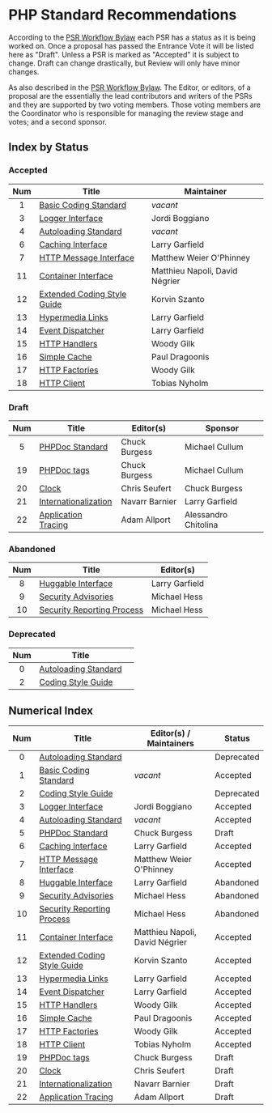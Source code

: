 # PHP Standard Recommendations

According to the [PSR Workflow Bylaw][workflow] each PSR has a status as it is being worked on. Once a proposal has passed the Entrance Vote it will be listed here as "Draft". Unless a PSR is marked as "Accepted" it is subject to change. Draft can change drastically, but Review will only have minor changes.

As also described in the [PSR Workflow Bylaw][workflow]. The Editor, or editors, of a proposal are the essentially the lead contributors and writers of the PSRs and they are supported by two voting members. Those voting members are the Coordinator who is responsible for managing the review stage and votes; and a second sponsor.

## Index by Status

### Accepted

| Num | Title                                | Maintainer                     |
|:---:|--------------------------------------|--------------------------------|
| 1   | [Basic Coding Standard][psr1]        | _vacant_                       |
| 3   | [Logger Interface][psr3]             | Jordi Boggiano                 |
| 4   | [Autoloading Standard][psr4]         | _vacant_                       |
| 6   | [Caching Interface][psr6]            | Larry Garfield                 |
| 7   | [HTTP Message Interface][psr7]       | Matthew Weier O'Phinney        |
| 11  | [Container Interface][psr11]         | Matthieu Napoli, David Négrier |
| 12  | [Extended Coding Style Guide][psr12] | Korvin Szanto                  |
| 13  | [Hypermedia Links][psr13]            | Larry Garfield                 |
| 14  | [Event Dispatcher][psr14]            | Larry Garfield                 |
| 15  | [HTTP Handlers][psr15]               | Woody Gilk                     |
| 16  | [Simple Cache][psr16]                | Paul Dragoonis                 |
| 17  | [HTTP Factories][psr17]              | Woody Gilk                     |
| 18  | [HTTP Client][psr18]                 | Tobias Nyholm                  |

### Draft

| Num | Title                                | Editor(s)                      | Sponsor                        |
|:---:|--------------------------------------|--------------------------------|--------------------------------|
| 5   | [PHPDoc Standard][psr5]              | Chuck Burgess                  | Michael Cullum                 |
| 19  | [PHPDoc tags][psr19]                 | Chuck Burgess                  | Michael Cullum                 |
| 20  | [Clock][psr20]                       | Chris Seufert                  | Chuck Burgess                  |
| 21  | [Internationalization][psr21]        | Navarr Barnier                 | Larry Garfield                 |
| 22  | [Application Tracing][psr22]         | Adam Allport                   | Alessandro Chitolina           |

### Abandoned

| Num | Title                                | Editor(s)                      |
|:---:|--------------------------------------|--------------------------------|
| 8   | [Huggable Interface][psr8]           | Larry Garfield                 |
| 9   | [Security Advisories][psr9]          | Michael Hess                   |
| 10  | [Security Reporting Process][psr10]  | Michael Hess                   |

### Deprecated

| Num | Title                                |     |
|:---:|--------------------------------------|-----|
| 0   | [Autoloading Standard][psr0]         |     |
| 2   | [Coding Style Guide][psr2]           |     |

## Numerical Index

| Num | Title                                | Editor(s) / Maintainers        | Status     |
|:---:|--------------------------------------|--------------------------------|------------|
| 0   | [Autoloading Standard][psr0]         |                                | Deprecated |
| 1   | [Basic Coding Standard][psr1]        | _vacant_                       | Accepted   |
| 2   | [Coding Style Guide][psr2]           |                                | Deprecated |
| 3   | [Logger Interface][psr3]             | Jordi Boggiano                 | Accepted   |
| 4   | [Autoloading Standard][psr4]         | _vacant_                       | Accepted   |
| 5   | [PHPDoc Standard][psr5]              | Chuck Burgess                  | Draft      |
| 6   | [Caching Interface][psr6]            | Larry Garfield                 | Accepted   |
| 7   | [HTTP Message Interface][psr7]       | Matthew Weier O'Phinney        | Accepted   |
| 8   | [Huggable Interface][psr8]           | Larry Garfield                 | Abandoned  |
| 9   | [Security Advisories][psr9]          | Michael Hess                   | Abandoned  |
| 10  | [Security Reporting Process][psr10]  | Michael Hess                   | Abandoned  |
| 11  | [Container Interface][psr11]         | Matthieu Napoli, David Négrier | Accepted   |
| 12  | [Extended Coding Style Guide][psr12] | Korvin Szanto                  | Accepted   |
| 13  | [Hypermedia Links][psr13]            | Larry Garfield                 | Accepted   |
| 14  | [Event Dispatcher][psr14]            | Larry Garfield                 | Accepted   |
| 15  | [HTTP Handlers][psr15]               | Woody Gilk                     | Accepted   |
| 16  | [Simple Cache][psr16]                | Paul Dragoonis                 | Accepted   |
| 17  | [HTTP Factories][psr17]              | Woody Gilk                     | Accepted   |
| 18  | [HTTP Client][psr18]                 | Tobias Nyholm                  | Accepted   |
| 19  | [PHPDoc tags][psr19]                 | Chuck Burgess                  | Draft      |
| 20  | [Clock][psr20]                       | Chris Seufert                  | Draft      |
| 21  | [Internationalization][psr21]        | Navarr Barnier                 | Draft      |
| 22  | [Application Tracing][psr22]         | Adam Allport                   | Draft      |

[workflow]: https://github.com/php-fig/fig-standards/blob/master/bylaws/002-psr-workflow.md
[psr0]: https://github.com/php-fig/fig-standards/blob/master/accepted/PSR-0.md
[psr1]: https://github.com/php-fig/fig-standards/blob/master/accepted/PSR-1-basic-coding-standard.md
[psr2]: https://github.com/php-fig/fig-standards/blob/master/accepted/PSR-2-coding-style-guide.md
[psr3]: https://github.com/php-fig/fig-standards/blob/master/accepted/PSR-3-logger-interface.md
[psr4]: https://github.com/php-fig/fig-standards/blob/master/accepted/PSR-4-autoloader-meta.md
[psr5]: https://github.com/php-fig/fig-standards/blob/master/proposed/phpdoc.md
[psr6]: https://github.com/php-fig/fig-standards/blob/master/accepted/PSR-6-cache.md
[psr7]: https://github.com/php-fig/fig-standards/blob/master/accepted/PSR-7-http-message.md
[psr8]: https://github.com/php-fig/fig-standards/blob/master/proposed/psr-8-hug/
[psr9]: https://github.com/php-fig/fig-standards/blob/master/proposed/security-disclosure-publication.md
[psr10]: https://github.com/php-fig/fig-standards/blob/master/proposed/security-reporting-process.md
[psr11]: https://github.com/php-fig/fig-standards/blob/master/accepted/PSR-11-container.md
[psr12]: https://github.com/php-fig/fig-standards/blob/master/accepted/PSR-12-extended-coding-style-guide.md
[psr13]: https://github.com/php-fig/fig-standards/blob/master/accepted/PSR-13-links.md
[psr14]: https://github.com/php-fig/fig-standards/blob/master/accepted/PSR-14-event-dispatcher.md
[psr15]: https://github.com/php-fig/fig-standards/blob/master/accepted/PSR-15-request-handlers.md
[psr16]: https://github.com/php-fig/fig-standards/blob/master/accepted/PSR-16-simple-cache.md
[psr17]: https://github.com/php-fig/fig-standards/blob/master/accepted/PSR-17-http-factory.md
[psr18]: https://github.com/php-fig/fig-standards/blob/master/accepted/PSR-18-http-client.md
[psr19]: https://github.com/php-fig/fig-standards/blob/master/proposed/phpdoc-tags.md
[psr20]: https://github.com/php-fig/fig-standards/blob/master/proposed/clock.md
[psr21]: https://github.com/php-fig/fig-standards/blob/master/proposed/internationalization.md
[psr22]: https://github.com/php-fig/fig-standards/blob/master/proposed/tracing.md

